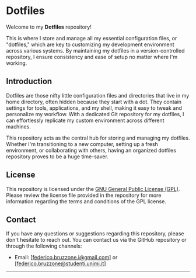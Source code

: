 # Dotfiles

Welcome to my **Dotfiles** repository!

This is where I store and manage all my essential configuration files, or "dotfiles," which are key to customizing my development environment across various systems. By maintaining my dotfiles in a version-controlled repository, I ensure consistency and ease of setup no matter where I'm working.

## Introduction

Dotfiles are those nifty little configuration files and directories that live in my home directory, often hidden because they start with a dot. They contain settings for tools, applications, and my shell, making it easy to tweak and personalize my workflow. With a dedicated Git repository for my dotfiles, I can effortlessly replicate my custom environment across different machines.

This repository acts as the central hub for storing and managing my dotfiles. Whether I'm transitioning to a new computer, setting up a fresh environment, or collaborating with others, having an organized dotfiles repository proves to be a huge time-saver.

## License

This repository is licensed under the [GNU General Public License (GPL)](https://www.gnu.org/licenses/gpl-3.0.html). Please review the license file provided in the repository for more information regarding the terms and conditions of the GPL license.

## Contact

If you have any questions or suggestions regarding this repository, please don't hesitate to reach out. You can contact us via the GitHub repository or through the following channels:
- Email: [federico.bruzzone.i@gmail.com] or [federico.bruzzone@studenti.unimi.it]

---
